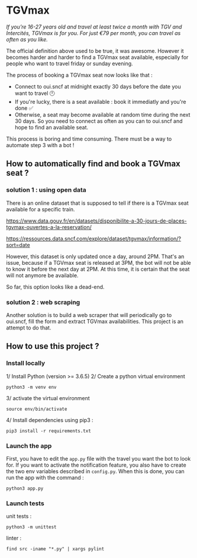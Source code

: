 # TGVmax
*If you’re 16-27 years old and travel at least twice a month with TGV and Intercités, TGVmax is for you. For just €79 per month, you can travel as often as you like.*  

The official definition above used to be true, it was awesome. However it becomes harder and harder to find a TGVmax seat available, especially for people who want to travel friday or sunday evening.

The process of booking a TGVmax seat now looks like that : 
- Connect to oui.sncf at midnight exactly 30 days before the date you want to travel 🕛  
- If you're lucky, there is a seat available : book it immediatly and you're done ✅  
- Otherwise, a seat may become available at random time during the next 30 days. So you need to connect as often as you can to oui.sncf and hope to find an available seat.

This process is boring and time consuming. There must be a way to automate step 3 with a bot !

## How to automatically find and book a TGVmax seat ?

### solution 1 : using open data
There is an online dataset that is supposed to tell if there is a TGVmax seat available for a specific train.

https://www.data.gouv.fr/en/datasets/disponibilite-a-30-jours-de-places-tgvmax-ouvertes-a-la-reservation/

https://ressources.data.sncf.com/explore/dataset/tgvmax/information/?sort=date

However, this dataset is only updated once a day, around 2PM. That's an issue, because if a TGVmax seat is released at 3PM, the bot will not be able to know it before the next day at 2PM. At this time, it is certain that the seat will not anymore be available.

So far, this option looks like a dead-end.

### solution 2 : web scraping
Another solution is to build a web scraper that will periodically go to oui.sncf, fill the form and extract TGVmax availabilities. This project is an attempt to do that.

## How to use this project ?

### Install locally
1/ Install Python (version >= 3.6.5)
2/ Create a python virtual environment
```
python3 -m venv env
```
3/ activate the virtual environment
```
source env/bin/activate
```
4/ Install dependencies using pip3 :
```
pip3 install -r requirements.txt
```

### Launch the app
First, you have to edit the `app.py` file with the travel you want the bot to look for.
If you want to activate the notification feature, you also have to create the two env variables described in `config.py`.
When this is done, you can run the app with the command :
```
python3 app.py
```
### Launch tests
unit tests :
```
python3 -m unittest
```

linter :
```
find src -iname "*.py" | xargs pylint
```
